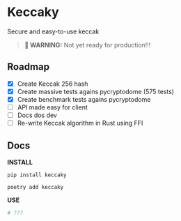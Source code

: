 # Keccaky

Secure and easy-to-use keccak

> **🚨 WARNING:** Not yet ready for production!!!

## Roadmap

- [x] Create Keccak 256 hash
- [x] Create massive tests agains pycryptodome (575 tests)
- [x] Create benchmark tests agains pycryptodome
- [ ] API made easy for client
- [ ] Docs dos dev
- [ ] Re-write Keccak algorithm in Rust using FFI

## Docs

**INSTALL**

```
pip install keccaky
```

```
poetry add keccaky
```

**USE**

```python
# ???
```
